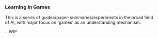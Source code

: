 ### Learning in Games

This is a series of guides/paper-summaries/experiments in the broad field of AI, with major focus on 'games' as an understanding mechanism.  

...WIP
